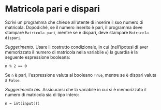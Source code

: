 # Matricola pari e dispari

Scrivi un programma che chiede all'utente di inserire il suo numero di matricola. 
Dopodiché, se il numero inserito è pari, il programma deve stampare ``Matricola pari``, mentre se è dispari, deve stampare ``Matricola dispari``.

*Suggerimento.* Usare il costrutto condizionale, in cui (nell'ipotesi di aver memorizzato il numero di matricola nella variabile ``n``) la guardia è la seguente espressione booleana:
```
n % 2 == 0
```
Se ``n`` è pari, l'espressione valuta al booleano ``True``, mentre se è dispari valuta a ``False``.

*Suggerimento bis*. Assicurarsi che la variabile in cui si è memorizzato il numero di matricola sia di tipo intero:
```
n = int(input())
```
